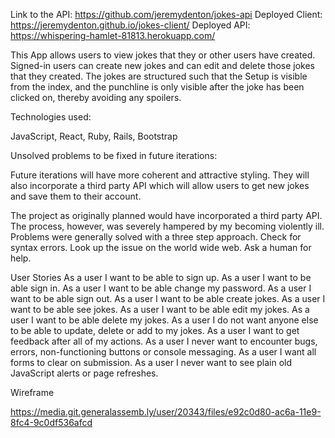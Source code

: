 Link to the API: https://github.com/jeremydenton/jokes-api
Deployed Client: https://jeremydenton.github.io/jokes-client/
Deployed API: https://whispering-hamlet-81813.herokuapp.com/


This App allows users to view jokes that they or other users have created. Signed-in users can create new jokes and can edit and delete those jokes that they created. The jokes are structured such that the Setup is visible from the index, and the punchline is only visible after the joke has been clicked on, thereby avoiding any spoilers.

Technologies used:

JavaScript, React, Ruby, Rails, Bootstrap

Unsolved problems to be fixed in future iterations:

Future iterations will have more coherent and attractive styling. They will also
incorporate a third party API which will allow users to get new jokes and save them to their account.


The project as originally planned would have incorporated a third party API. The process, however, was severely hampered by my becoming violently ill. Problems were generally solved with a three step approach. Check for syntax errors. Look up the issue on the world wide web. Ask a human for help.

User Stories
As a user I want to be able to sign up.
As a user I want to be able sign in.
As a user I want to be able change my password.
As a user I want to be able sign out.
As a user I want to be able create jokes.
As a user I want to be able see jokes.
As a user I want to be able edit my jokes.
As a user I want to be able delete my jokes.
As a user I do not want anyone else to be able to update, delete or add to my jokes.
As a user I want to get feedback after all of my actions.
As a user I never want to encounter bugs, errors, non-functioning buttons or console messaging.
As a user I want all forms to clear on submission.
As a user I never want to see plain old JavaScript alerts or page refreshes.

Wireframe

https://media.git.generalassemb.ly/user/20343/files/e92c0d80-ac6a-11e9-8fc4-9c0df536afcd
